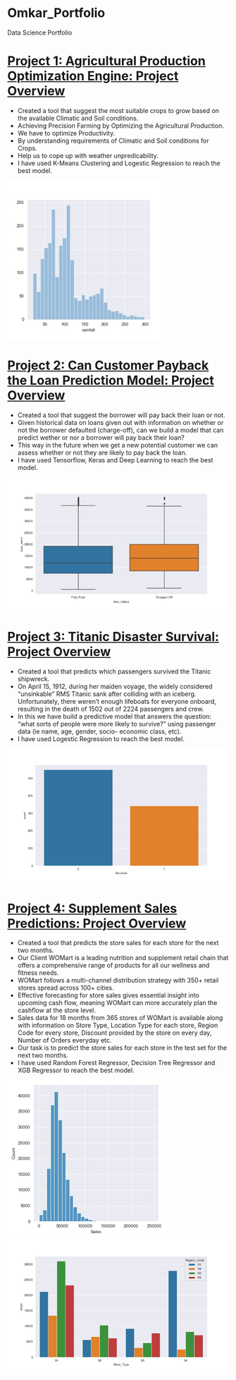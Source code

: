 # Omkar_Portfolio
Data Science Portfolio

# [Project 1: Agricultural Production Optimization Engine: Project Overview](https://github.com/omkargawade-10/Agricultural_Production_Optimization_Engine)
* Created a tool that suggest the most suitable crops to grow based on the available Climatic and Soil conditions.
* Achieving Precision Farming by Optimizing the Agricultural Production.
* We have to optimize Productivity.
* By understanding requirements of Climatic and Soil conditions for Crops.
* Help us to cope up with weather unpredicability.
* I have used K-Means Clustering and Logestic Regression to reach the best model.

![](/images/AgricultureProjectRainfall.jpg)

# [Project 2: Can Customer Payback the Loan Prediction Model: Project Overview](https://github.com/omkargawade-10/Can_Customer_Payback_the_Loan_Prediction_Model)
* Created a tool that suggest the borrower will pay back their loan or not.
* Given historical data on loans given out with information on whether or not the borrower defaulted (charge-off), can we build a model that can predict wether or nor a borrower     will pay back their loan?
* This way in the future when we get a new potential customer we can assess whether or not they are likely to pay back the loan.
* I have used Tensorflow, Keras and Deep Learning to reach the best model.

![](/images/Loan%20Status.jpg)

# [Project 3: Titanic Disaster Survival: Project Overview](https://github.com/omkargawade-10/Titanic_Disaster_Survival)
* Created a tool that predicts which passengers survived the Titanic shipwreck.
* On April 15, 1912, during her maiden voyage, the widely considered “unsinkable” RMS Titanic sank after colliding with an iceberg. Unfortunately, there weren’t enough lifeboats     for everyone onboard, resulting in the death of 1502 out of 2224 passengers and crew.
* In this we have build a predictive model that answers the question: “what sorts of people were more likely to survive?” using passenger data (ie name, age, gender, socio-         economic class, etc).
* I have used Logestic Regression to reach the best model.

![](/images/Titanic%20Survived.jpg)

# [Project 4: Supplement Sales Predictions: Project Overview](https://github.com/omkargawade-10/Supplement_Sales_Predictions)
* Created a tool that predicts the store sales for each store for the next two months.
* Our Client WOMart is a leading nutrition and supplement retail chain that offers a comprehensive range of products for all our wellness and fitness needs.
* WOMart follows a multi-channel distribution strategy with 350+ retail stores spread across 100+ cities.
* Effective forecasting for store sales gives essential insight into upcoming cash flow, meaning WOMart can more accurately plan the cashflow at the store level.
* Sales data for 18 months from 365 stores of WOMart is available along with information on Store Type, Location Type for each store, Region Code for every store, Discount           provided by the store on every day, Number of Orders everyday etc.
* Our task is to predict the store sales for each store in the test set for the next two months.
* I have used Random Forest Regressor, Decision Tree Regressor and XGB Regressor to reach the best model.

![](/images/Sales.jpg)
![](/images/Second%20Sales.jpg)
